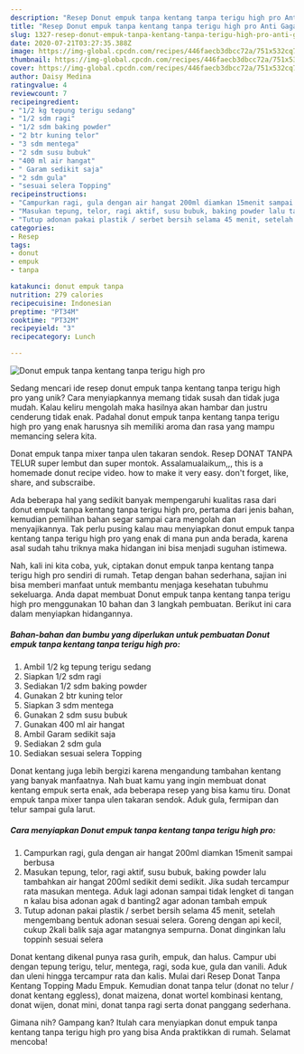 ```yaml
---
description: "Resep Donut empuk tanpa kentang tanpa terigu high pro Anti Gagal"
title: "Resep Donut empuk tanpa kentang tanpa terigu high pro Anti Gagal"
slug: 1327-resep-donut-empuk-tanpa-kentang-tanpa-terigu-high-pro-anti-gagal
date: 2020-07-21T03:27:35.388Z
image: https://img-global.cpcdn.com/recipes/446faecb3dbcc72a/751x532cq70/donut-empuk-tanpa-kentang-tanpa-terigu-high-pro-foto-resep-utama.jpg
thumbnail: https://img-global.cpcdn.com/recipes/446faecb3dbcc72a/751x532cq70/donut-empuk-tanpa-kentang-tanpa-terigu-high-pro-foto-resep-utama.jpg
cover: https://img-global.cpcdn.com/recipes/446faecb3dbcc72a/751x532cq70/donut-empuk-tanpa-kentang-tanpa-terigu-high-pro-foto-resep-utama.jpg
author: Daisy Medina
ratingvalue: 4
reviewcount: 7
recipeingredient:
- "1/2 kg tepung terigu sedang"
- "1/2 sdm ragi"
- "1/2 sdm baking powder"
- "2 btr kuning telor"
- "3 sdm mentega"
- "2 sdm susu bubuk"
- "400 ml air hangat"
- " Garam sedikit saja"
- "2 sdm gula"
- "sesuai selera Topping"
recipeinstructions:
- "Campurkan ragi, gula dengan air hangat 200ml diamkan 15menit sampai berbusa"
- "Masukan tepung, telor, ragi aktif, susu bubuk, baking powder lalu tambahkan air hangat 200ml sedikit demi sedikit. Jika sudah tercampur rata masukan mentega. Aduk lagi adonan sampai tidak lengket di tangan n kalau bisa adonan agak d banting2 agar adonan tambah empuk"
- "Tutup adonan pakai plastik / serbet bersih selama 45 menit, setelah mengembang bentuk adonan sesuai selera. Goreng dengan api kecil, cukup 2kali balik saja agar matangnya sempurna. Donat dinginkan lalu toppinh sesuai selera"
categories:
- Resep
tags:
- donut
- empuk
- tanpa

katakunci: donut empuk tanpa 
nutrition: 279 calories
recipecuisine: Indonesian
preptime: "PT34M"
cooktime: "PT32M"
recipeyield: "3"
recipecategory: Lunch

---
```



![Donut empuk tanpa kentang tanpa terigu high pro](https://img-global.cpcdn.com/recipes/446faecb3dbcc72a/751x532cq70/donut-empuk-tanpa-kentang-tanpa-terigu-high-pro-foto-resep-utama.jpg)

Sedang mencari ide resep donut empuk tanpa kentang tanpa terigu high pro yang unik? Cara menyiapkannya memang tidak susah dan tidak juga mudah. Kalau keliru mengolah maka hasilnya akan hambar dan justru cenderung tidak enak. Padahal donut empuk tanpa kentang tanpa terigu high pro yang enak harusnya sih memiliki aroma dan rasa yang mampu memancing selera kita.

Donat empuk tanpa mixer tanpa ulen takaran sendok. Resep DONAT TANPA TELUR super lembut dan super montok. Assalamualaikum,,, this is a homemade donut recipe video. how to make it very easy. don&#39;t forget, like, share, and subscraibe.

Ada beberapa hal yang sedikit banyak mempengaruhi kualitas rasa dari donut empuk tanpa kentang tanpa terigu high pro, pertama dari jenis bahan, kemudian pemilihan bahan segar sampai cara mengolah dan menyajikannya. Tak perlu pusing kalau mau menyiapkan donut empuk tanpa kentang tanpa terigu high pro yang enak di mana pun anda berada, karena asal sudah tahu triknya maka hidangan ini bisa menjadi suguhan istimewa.


Nah, kali ini kita coba, yuk, ciptakan donut empuk tanpa kentang tanpa terigu high pro sendiri di rumah. Tetap dengan bahan sederhana, sajian ini bisa memberi manfaat untuk membantu menjaga kesehatan tubuhmu sekeluarga. Anda dapat membuat Donut empuk tanpa kentang tanpa terigu high pro menggunakan 10 bahan dan 3 langkah pembuatan. Berikut ini cara dalam menyiapkan hidangannya.

<!--inarticleads1-->

##### Bahan-bahan dan bumbu yang diperlukan untuk pembuatan Donut empuk tanpa kentang tanpa terigu high pro:

1. Ambil 1/2 kg tepung terigu sedang
1. Siapkan 1/2 sdm ragi
1. Sediakan 1/2 sdm baking powder
1. Gunakan 2 btr kuning telor
1. Siapkan 3 sdm mentega
1. Gunakan 2 sdm susu bubuk
1. Gunakan 400 ml air hangat
1. Ambil  Garam sedikit saja
1. Sediakan 2 sdm gula
1. Sediakan sesuai selera Topping


Donat kentang juga lebih bergizi karena mengandung tambahan kentang yang banyak manfaatnya. Nah buat kamu yang ingin membuat donat kentang empuk serta enak, ada beberapa resep yang bisa kamu tiru. Donat empuk tanpa mixer tanpa ulen takaran sendok. Aduk gula, fermipan dan telur sampai gula larut. 

<!--inarticleads2-->

##### Cara menyiapkan Donut empuk tanpa kentang tanpa terigu high pro:

1. Campurkan ragi, gula dengan air hangat 200ml diamkan 15menit sampai berbusa
1. Masukan tepung, telor, ragi aktif, susu bubuk, baking powder lalu tambahkan air hangat 200ml sedikit demi sedikit. Jika sudah tercampur rata masukan mentega. Aduk lagi adonan sampai tidak lengket di tangan n kalau bisa adonan agak d banting2 agar adonan tambah empuk
1. Tutup adonan pakai plastik / serbet bersih selama 45 menit, setelah mengembang bentuk adonan sesuai selera. Goreng dengan api kecil, cukup 2kali balik saja agar matangnya sempurna. Donat dinginkan lalu toppinh sesuai selera


Donat kentang dikenal punya rasa gurih, empuk, dan halus. Campur ubi dengan tepung terigu, telur, mentega, ragi, soda kue, gula dan vanili. Aduk dan uleni hingga tercampur rata dan kalis. Mulai dari Resep Donat Tanpa Kentang Topping Madu Empuk. Kemudian donat tanpa telur (donat no telur / donat kentang eggless), donat maizena, donat wortel kombinasi kentang, donat wijen, donat mini, donat tanpa ragi serta donat panggang sederhana. 

Gimana nih? Gampang kan? Itulah cara menyiapkan donut empuk tanpa kentang tanpa terigu high pro yang bisa Anda praktikkan di rumah. Selamat mencoba!
